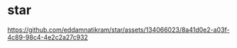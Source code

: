 # star
https://github.com/eddamnatikram/star/assets/134066023/8a41d0e2-a03f-4c89-98c4-4e2c2a27c932

